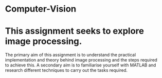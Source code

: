 # Computer-Vision
# This assignment seeks to explore image processing. 
The primary aim of this assignment is to understand the practical implementation and theory behind image processing and the steps required to achieve this. 
A secondary aim is to familiarise yourself with MATLAB and research different techniques to carry out the tasks required.
